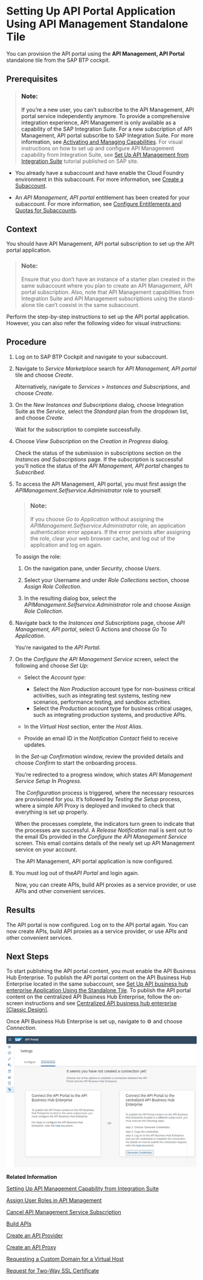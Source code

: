 <!-- loio9d8c7ae4849941a9a528f752235c6867 -->

<link rel="stylesheet" type="text/css" href="../../css/sap-icons.css"/>

# Setting Up API Portal Application Using API Management Standalone Tile

You can provision the API portal using the **API Management, API Portal** standalone tile from the SAP BTP cockpit.



<a name="loio9d8c7ae4849941a9a528f752235c6867__prereq_hgt_tfb_stb"/>

## Prerequisites

> ### Note:  
> If you’re a new user, you can't subscribe to the API Management, API portal service independently anymore. To provide a comprehensive integration experience, API Management is only available as a capability of the SAP Integration Suite. For a new subscription of API Management, API portal subscribe to SAP Integration Suite. For more information, see [Activating and Managing Capabilities](https://help.sap.com/docs/integration-suite/sap-integration-suite/activating-and-managing-capabilities?q=Create%20an%20API%20Provider&version=CLOUD). For visual instructions on how to set up and configure API Management capability from Integration Suite, see [Set Up API Management from Integration Suite](https://developers.sap.com/tutorials/api-mgmt-isuite-initial-setup.html) tutorial published on SAP site.

-   You already have a subaccount and have enable the Cloud Foundry environment in this subaccount. For more information, see [Create a Subaccount](https://help.sap.com/docs/BTP/65de2977205c403bbc107264b8eccf4b/05280a123d3044ae97457a25b3013918.html?q=entitlements).

-   An *API Management, API portal* entitlement has been created for your subaccount. For more information, see [Configure Entitlements and Quotas for Subaccounts](https://help.sap.com/docs/BTP/65de2977205c403bbc107264b8eccf4b/5ba357b4fa1e4de4b9fcc4ae771609da.html?q=entitlements).




<a name="loio9d8c7ae4849941a9a528f752235c6867__context_kqs_twb_stb"/>

## Context

You should have API Management, API portal subscription to set up the API portal application.

> ### Note:  
> Ensure that you don’t have an instance of a starter plan created in the same subaccount where you plan to create an API Management, API portal subscription. Also, note that API Management capabilities from Integration Suite and API Management subscriptions using the stand-alone tile can’t coexist in the same subaccount.

Perform the step-by-step instructions to set up the API portal application. However, you can also refer the following video for visual instructions: 



<a name="loio9d8c7ae4849941a9a528f752235c6867__steps_bnm_ft1_stb"/>

## Procedure

1.  Log on to SAP BTP Cockpit and navigate to your subaccount.

2.  Navigate to *Service Marketplace* search for *API Management, API portal* tile and choose *Create*.

    Alternatively, navigate to *Services* \> *Instances and Subscriptions*, and choose *Create*.

3.  On the *New Instances and Subscriptions* dialog, choose Integration Suite as the *Service*, select the *Standard* plan from the dropdown list, and choose *Create*.

    Wait for the subscription to complete successfully.

4.  Choose *View Subscription* on the *Creation in Progress* dialog.

    Check the status of the submission in subscriptions section on the *Instances and Subscriptions* page. If the subscription is successful you’ll notice the status of the *API Management, API portal* changes to *Subscribed*.

5.  To access the API Management, API portal, you must first assign the *APIManagement.Selfservice.Administrator* role to yourself.

    > ### Note:  
    > If you choose *Go to Application* without assigning the *APIManagement.Selfservice.Administrator* role, an application authentication error appears. If the error persists after assigning the role, clear your web browser cache, and log out of the application and log on again.

    To assign the role:

    1.  On the navigation pane, under *Security*, choose *Users*.

    2.  Select your Username and under *Role Collections* section, choose *Assign Role Collection*.

    3.  In the resulting dialog box, select the *APIManagement.Selfservice.Administrator* role and choose *Assign Role Collection*.


6.  Navigate back to the *Instances and Subscriptions* page, choose *API Management, API portal*, select <span class="SAP-icons"></span> Actions and choose *Go To Application*.

    You’re navigated to the *API Portal*.

7.  On the *Configure the API Management Service* screen, select the following and choose *Set Up*:

    -   Select the *Account type*:

        -   Select the *Non Production* account type for non-business critical activities, such as integrating test systems, testing new scenarios, performance testing, and sandbox activities.
        -   Select the *Production* account type for business critical usages, such as integrating production systems, and productive APIs.

    -   In the *Virtual Host* section, enter the *Host Alias*.

    -   Provide an email ID in the *Notification Contact* field to receive updates.


    In the *Set-up Confirmation* window, review the provided details and choose *Confirm* to start the onboarding process.

    You’re redirected to a progress window, which states *API Management Service Setup In Progress*.

    The *Configuration* process is triggered, where the necessary resources are provisioned for you. It’s followed by *Testing the Setup* process, where a simple API Proxy is deployed and invoked to check that everything is set up properly.

    When the processes complete, the indicators turn green to indicate that the processes are successful. A *Release Notification* mail is sent out to the email IDs provided in the *Configure the API Management Service* screen. This email contains details of the newly set up API Management service on your account.

    The API Management, API portal application is now configured.

8.  You must log out of the*API Portal* and login again.

    Now, you can create APIs, build API proxies as a service provider, or use APIs and other convenient services.




<a name="loio9d8c7ae4849941a9a528f752235c6867__result_gny_mrk_4pb"/>

## Results

The API portal is now configured. Log on to the API portal again. You can now create APIs, build API proxies as a service provider, or use APIs and other convenient services.



<a name="loio9d8c7ae4849941a9a528f752235c6867__postreq_zsz_5rk_4pb"/>

## Next Steps

To start publishing the API portal content, you must enable the API Business Hub Enterprise. To publish the API portal content on the API Business Hub Enterprise located in the same subaccount, see [Set Up API business hub enterprise Application Using the Standalone Tile](set-up-api-business-hub-enterprise-application-using-the-standalone-tile-80c0519.md). To publish the API portal content on the centralized API Business Hub Enterprise, follow the on-screen instructions and see [Centralized API business hub enterprise \[Classic Design\]](centralized-api-business-hub-enterprise-classic-design-33b706f.md).

Once API Business Hub Enterprise is set up, navigate to :gear: and choose *Connection*.

![](images/ABHE_Connection_a5eb276.png)

**Related Information**  


[Setting Up API Management Capability from Integration Suite](setting-up-api-management-capability-from-integration-suite-f6eb433.md "You can provision the API Management capability from the Integration Suite launchpad.")

[Assign User Roles in API Management](assign-user-roles-in-api-management-911ca5a.md "Use role collections to group together different roles that can be assigned to API Portal and API business hub enterprise users.")

[Cancel API Management Service Subscription](cancel-api-management-service-subscription-df6df2b.md "Cancel your API portal and API business hub enterprise application subscriptions to disable your account from the API Management service.")

[Build APIs](../APIM-Development/build-apis-74c042b.md "API portal provides a common platform for API designers to define and publish APIs. Every API Management customer is provided with their own API portal application on cloud. The API portal offers capabilities to configure systems, build and publish APIs, analyze and test APIs.")

[Create an API Provider](../APIM-Development/create-an-api-provider-6b263e2.md "Define the details of the host you want an application to reach by creating an API provider.")

[Create an API Proxy](../APIM-Development/create-an-api-proxy-4ac0431.md "Create API proxies.")

[Requesting a Custom Domain for a Virtual Host](requesting-a-custom-domain-for-a-virtual-host-6b9e5a3.md "Virtual host is an entity where the API proxy gets deployed, and API proxies can be accessed using the URL defined in the virtual host.")

[Request for Two-Way SSL Certificate](request-for-two-way-ssl-certificate-9faf7ce.md "Request a two-way SSL certificate for the default domain of the virtual host of your API Management service.")

